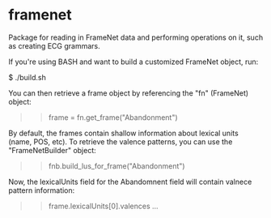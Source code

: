 # framenet
Package for reading in FrameNet data and performing operations on it, such as creating ECG grammars.

If you're using BASH and want to build a customized FrameNet object, run:

$ ./build.sh

You can then retrieve a frame object by referencing the "fn" (FrameNet) object:

>> frame = fn.get_frame("Abandonment")

By default, the frames contain shallow information about lexical units (name, POS, etc). To retrieve the valence patterns,
you can use the "FrameNetBuilder" object:

>> fnb.build_lus_for_frame("Abandonment")

Now, the lexicalUnits field for the Abandomnent field will contain valnece pattern information:

>> frame.lexicalUnits[0].valences
...


